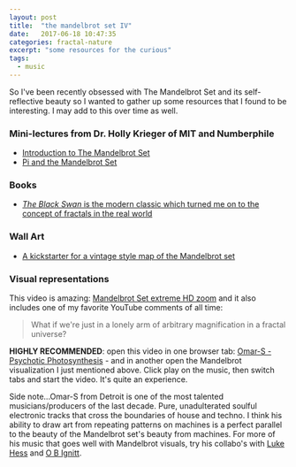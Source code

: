 ```yaml
---
layout: post
title:  "the mandelbrot set IV"
date:   2017-06-18 10:47:35
categories: fractal-nature
excerpt: "some resources for the curious"
tags:
  - music
---
```


So I've been recently obsessed with The Mandelbrot Set and its self-reflective beauty so I wanted to gather up some resources that I found to be interesting.  I may add to this over time as well.

### Mini-lectures from Dr. Holly Krieger of MIT and Numberphile

* [Introduction to The Mandelbrot Set](https://www.youtube.com/watch?v=NGMRB4O922I)
* [Pi and the Mandelbrot Set](https://www.youtube.com/watch?v=d0vY0CKYhPY)

### Books
* [*The Black Swan* is the modern classic which turned me on to the concept of fractals in the real world](https://en.wikipedia.org/wiki/The_Black_Swan_(Taleb_book))

### Wall Art
* [A kickstarter for a vintage style map of the Mandelbrot set](https://www.kickstarter.com/projects/billtavis/mandelmap-poster-a-vintage-style-map-of-the-mandel)

### Visual representations
This video is amazing: [Mandelbrot Set extreme HD zoom](https://www.youtube.com/watch?v=PD2XgQOyCCk&t=94s)
and it also includes one of my favorite YouTube comments of all time:
> What if we're just in a lonely arm of arbitrary magnification in a fractal universe?﻿

**HIGHLY RECOMMENDED**: open this video in one browser tab: [Omar-S - Psychotic Photosynthesis](https://www.youtube.com/watch?v=cpuke_gCGcg) - and in another open the Mandelbrot visualization I just mentioned above.  Click play on the music, then switch tabs and start the video.  It's quite an experience.

Side note...Omar-S from Detroit is one of the most talented musicians/producers of the last decade.  Pure, unadulterated soulful electronic tracks that cross the boundaries of house and techno.  I think his ability to draw art from repeating patterns on machines is a perfect parallel to the beauty of the Mandelbrot set's beauty from machines.   For more of his music that goes well with Mandelbrot visuals, try his collabo's with [Luke Hess](https://www.youtube.com/watch?v=XqT_HHKPiXw) and [O B Ignitt](https://www.youtube.com/watch?v=Q-c7TPaE_yA).
